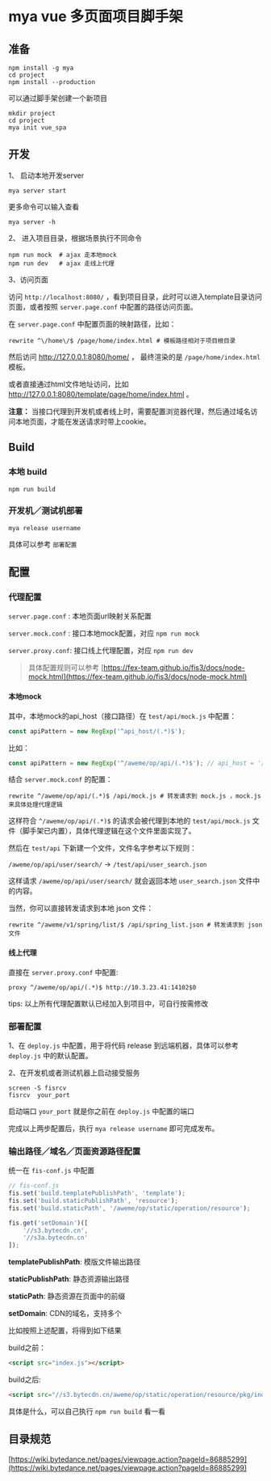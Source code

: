 # mya vue 多页面项目脚手架

## 准备

```shell
npm install -g mya
cd project
npm install --production
```

可以通过脚手架创建一个新项目
```shell
mkdir project
cd project
mya init vue_spa
```

## 开发

1、 启动本地开发server

```shell
mya server start
```

更多命令可以输入查看

```shell
mya server -h
```

2、 进入项目目录，根据场景执行不同命令

```shell
npm run mock  # ajax 走本地mock
npm run dev   # ajax 走线上代理
```

3、访问页面

访问 `http://localhost:8080/` ，看到项目目录，此时可以进入template目录访问页面，或者按照 `server.page.conf` 中配置的路径访问页面。

在 `server.page.conf` 中配置页面的映射路径，比如：

```shell
rewrite ^\/home\/$ /page/home/index.html # 模板路径相对于项目根目录
```

然后访问 http://127.0.0.1:8080/home/ ， 最终渲染的是 `/page/home/index.html` 模板。  

或者直接通过html文件地址访问，比如 http://127.0.0.1:8080/template/page/home/index.html 。

**注意：** 当接口代理到开发机或者线上时，需要配置浏览器代理，然后通过域名访问本地页面，才能在发送请求时带上cookie。

## Build

### 本地 build
```shell
npm run build
```

### 开发机／测试机部署

```shell
mya release username
```

具体可以参考 `部署配置`

## 配置

### 代理配置

`server.page.conf` : 本地页面url映射关系配置

`server.mock.conf` : 接口本地mock配置，对应 `npm run mock`

`server.proxy.conf`: 接口线上代理配置，对应 `npm run dev`

> 具体配置规则可以参考 [https://fex-team.github.io/fis3/docs/node-mock.html](https://fex-team.github.io/fis3/docs/node-mock.html)

#### 本地mock

其中，本地mock的api_host（接口路径）在 `test/api/mock.js` 中配置：

```javascript
const apiPattern = new RegExp('^api_host/(.*)$');
```
比如：

```javascript
const apiPattern = new RegExp('^/aweme/op/api/(.*)$'); // api_host = '/aweme/op'
```

结合 `server.mock.conf` 的配置：

```nginx
rewrite ^/aweme/op/api/(.*)$ /api/mock.js # 转发请求到 mock.js ，mock.js 来具体处理代理逻辑
```

这样符合 `^/aweme/op/api/(.*)$` 的请求会被代理到本地的 `test/api/mock.js` 文件（脚手架已内置），具体代理逻辑在这个文件里面实现了。  

然后在 `test/api` 下新建一个文件，文件名字参考以下规则：

`/aweme/op/api/user/search/` -> `/test/api/user_search.json`

这样请求 `/aweme/op/api/user/search/` 就会返回本地 `user_search.json` 文件中的内容。

当然，你可以直接转发请求到本地 json 文件：

```nginx
rewrite ^/aweme/v1/spring/list/$ /api/spring_list.json # 转发请求到 json 文件
```


#### 线上代理

直接在 `server.proxy.conf` 中配置:

```nginx
proxy ^/aweme/op/api/(.*)$ http://10.3.23.41:14102$0
```

tips: 以上所有代理配置默认已经加入到项目中，可自行按需修改


### 部署配置

1、在 `deploy.js` 中配置，用于将代码 release 到远端机器，具体可以参考 `deploy.js` 中的默认配置。

2、在开发机或者测试机器上启动接受服务

```
screen -S fisrcv
fisrcv  your_port
```

启动端口 `your_port` 就是你之前在 `deploy.js` 中配置的端口

完成以上两步配置后，执行 `mya release username` 即可完成发布。


### 输出路径／域名／页面资源路径配置

统一在 `fis-conf.js` 中配置

```javascript
// fis-conf.js
fis.set('build.templatePublishPath', 'template');
fis.set('build.staticPublishPath', 'resource');
fis.set('build.staticPath', '/aweme/op/static/operation/resource');

fis.get('setDomain')([
    '//s3.bytecdn.cn',
    '//s3a.bytecdn.cn'
]);
```

**templatePublishPath**: 模版文件输出路径  

**staticPublishPath**: 静态资源输出路径

**staticPath**: 静态资源在页面中的前缀  

**setDomain**: CDN的域名，支持多个

比如按照上述配置，将得到如下结果

build之前：
```html
<script src="index.js"></script>
```
build之后:
```html
<script src="//s3.bytecdn.cn/aweme/op/static/operation/resource/pkg/index_md5.js"></script>
```

具体是什么，可以自己执行 `npm run build` 看一看


## 目录规范

[https://wiki.bytedance.net/pages/viewpage.action?pageId=86885299](https://wiki.bytedance.net/pages/viewpage.action?pageId=86885299)